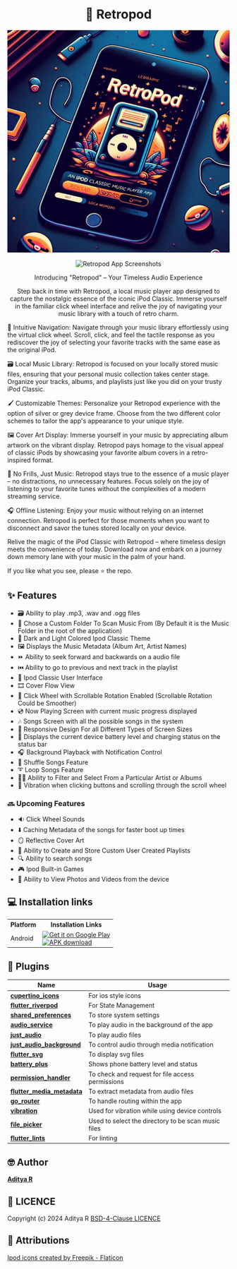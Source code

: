 <div align="center">

# 🎵 Retropod

![Retropod Banner](screenshots/retropod_banner.jpeg)

![Retropod App Screenshots](screenshots/combined.png)

Introducing "Retropod" – Your Timeless Audio Experience

Step back in time with Retropod, a local music player app designed to capture the nostalgic essence of the iconic iPod Classic. Immerse yourself in the familiar click wheel interface and relive the joy of navigating your music library with a touch of retro charm.


</div>

🧭 Intuitive Navigation: Navigate through your music library effortlessly using the virtual click wheel. Scroll, click, and feel the tactile response as you rediscover the joy of selecting your favorite tracks with the same ease as the original iPod.

🗃️ Local Music Library: Retropod is focused on your locally stored music files, ensuring that your personal music collection takes center stage. Organize your tracks, albums, and playlists just like you did on your trusty iPod Classic.

🖌️ Customizable Themes: Personalize your Retropod experience with the option of silver or grey device frame. Choose from the two different color schemes to tailor the app's appearance to your unique style.

🖼️ Cover Art Display: Immerse yourself in your music by appreciating album artwork on the vibrant display. Retropod pays homage to the visual appeal of classic iPods by showcasing your favorite album covers in a retro-inspired format.

🎼 No Frills, Just Music: Retropod stays true to the essence of a music player – no distractions, no unnecessary features. Focus solely on the joy of listening to your favorite tunes without the complexities of a modern streaming service.

🎧 Offline Listening: Enjoy your music without relying on an internet connection. Retropod is perfect for those moments when you want to disconnect and savor the tunes stored locally on your device.

Relive the magic of the iPod Classic with Retropod – where timeless design meets the convenience of today. Download now and embark on a journey down memory lane with your music in the palm of your hand.

If you like what you see, please ⭐ the repo.

## ✨ Features

- 🗃️ Ability to play .mp3, .wav and .ogg files
- 🔎 Chose a Custom Folder To Scan Music From (By Default it is the Music Folder in the root of the application)
- 🎨 Dark and Light Colored Ipod Classic Theme
- 🖼️ Displays the Music Metadata (Album Art, Artist Names)
- ⏩ Ability to seek forward and backwards on a audio file
- ⏮️ Ability to go to previous and next track in the playlist
- 📱 Ipod Classic User Interface
- 🎞️ Cover Flow View
- 🎡 Click Wheel with Scrollable Rotation Enabled (Scrollable Rotation Could be Smoother)
- 💿 Now Playing Screen with current music progress displayed
- 🎶 Songs Screen with all the possible songs in the system
- 📲 Responsive Design For all Different Types of Screen Sizes
- 🔋 Displays the current device battery level and charging status on the status bar
- 🎧 Background Playback with Notification Control
- 🔀 Shuffle Songs Feature
- ➰ Loop Songs Feature
- 🧑‍🎤 Ability to Filter and Select From a Particular Artist or Albums
- 📳 Vibration when clicking buttons and scrolling through the scroll wheel

### 🔜 Upcoming Features
- 🔉 Click Wheel Sounds
- ⬇️ Caching Metadata of the songs for faster boot up times
- 🪞 Reflective Cover Art
- 📃 Ability to Create and Store Custom User Created Playlists
- 🔍 Ability to search songs
- 🎮 Ipod Built-in Games
- 📸 Ability to View Photos and Videos from the device

## 💻 Installation links

<table>
  <tr>
    <th>Platform</th>
    <th>Installation Links</th>
  </tr>
  <tr>
    <td>Android</td>
    <td>
    <a href="https://play.google.com/store/apps/details?id=com.adeeteya.retropod">
        <img width="220" alt="Get it on Google Play" src="https://play.google.com/intl/en_us/badges/static/images/badges/en_badge_web_generic.png">
      </a>
      <br>
      <a href="https://github.com/adeeteya/Retropod/releases/latest/retropod-android.apk">
        <img width="220" alt="APK download" src="https://user-images.githubusercontent.com/114044633/223920025-83687de0-e463-4c5d-8122-e06e4bb7d40c.png">
      </a>
    </td>
  </tr>

</table>


## 🔌 Plugins

| Name                                                                          | Usage                                               |
|-------------------------------------------------------------------------------|-----------------------------------------------------|
| [**cupertino_icons**](https://pub.dev/packages/cupertino_icons)               | For ios style icons                                 |
| [**flutter_riverpod**](https://pub.dev/packages/flutter_riverpod)             | For State Management                                |
| [**shared_preferences**](https://pub.dev/packages/shared_preferences)         | To store system settings                            |
| [**audio_service**](https://pub.dev/packages/audio_service)                   | To play audio in the background of the app          |
| [**just_audio**](https://pub.dev/packages/just_audio)                         | To play audio files                                 |
| [**just_audio_background**](https://pub.dev/packages/just_audio_background)   | To control audio through media notification         |
| [**flutter_svg**](https://pub.dev/packages/flutter_svg)                       | To display svg files                                |
| [**battery_plus**](https://pub.dev/packages/battery_plus)                     | Shows phone battery level and status                |
| [**permission_handler**](https://pub.dev/packages/permission_handler)         | To check and request for file access permissions    |
| [**flutter_media_metadata**](https://pub.dev/packages/flutter_media_metadata) | To extract metadata from audio files                |
| [**go_router**](https://pub.dev/packages/go_router)                           | To handle routing within the app                    |
| [**vibration**](https://pub.dev/packages/vibration)                           | Used for vibration while using device controls      |
| [**file_picker**](https://pub.dev/packages/file_picker)                       | Used to select the directory to be scan music files |
| [**flutter_lints**](https://pub.dev/packages/flutter_lints)                   | For linting                                         |

## 🤓 Author

**[Aditya R](https://github.com/adeeteya)**

## 🔖 LICENCE
Copyright (c) 2024 Aditya R
[BSD-4-Clause LICENCE](https://github.com/adeeteya/Retropod/blob/master/LICENSE)

## 🙏 Attributions
<a href="https://www.flaticon.com/free-icons/ipod" title="ipod icons">Ipod icons created by Freepik - Flaticon</a>